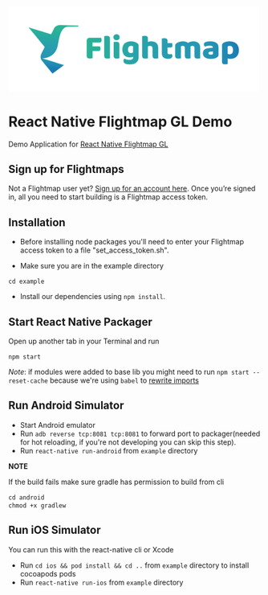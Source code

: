 <a href="https://app.flightmap.io">
  <img src="/assets/flightmap_logo.png" width="500"/>
</a>

# React Native Flightmap GL Demo

Demo Application for [React Native Flightmap GL](../README.md)

## Sign up for Flightmaps

Not a Flightmap user yet? [Sign up for an account here](https://app.flightmap.io). Once you’re signed in, all you need to start building is a Flightmap access token. 

## Installation

* Before installing node packages you'll need to enter your Flightmap access token to a file "set_access_token.sh".

* Make sure you are in the example directory
```
cd example
```

* Install our dependencies using `npm install`.

## Start React Native Packager

Open up another tab in your Terminal and run
```
npm start
```

*Note*: if modules were added to base lib you might need to run `npm start --reset-cache` because we're using `babel` to [rewrite imports](https://github.com/react-native-mapbox-gl/maps/pull/778)

## Run Android Simulator

* Start Android emulator
* Run `adb reverse tcp:8081 tcp:8081` to forward port to packager(needed for hot reloading, if you're not developing you can skip this step).
* Run `react-native run-android` from `example` directory

**NOTE**

If the build fails make sure gradle has permission to build from cli
```
cd android
chmod +x gradlew
```

## Run iOS Simulator

You can run this with the react-native cli or Xcode

* Run `cd ios && pod install && cd ..` from `example` directory to install cocoapods pods
* Run `react-native run-ios` from `example` directory

